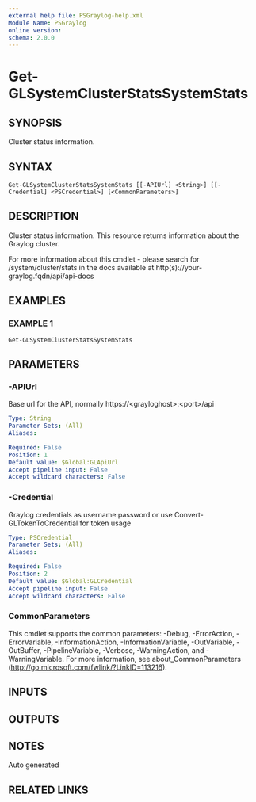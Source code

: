 ```yaml
---
external help file: PSGraylog-help.xml
Module Name: PSGraylog
online version:
schema: 2.0.0
---
```


# Get-GLSystemClusterStatsSystemStats

## SYNOPSIS
Cluster status information.

## SYNTAX

```
Get-GLSystemClusterStatsSystemStats [[-APIUrl] <String>] [[-Credential] <PSCredential>] [<CommonParameters>]
```

## DESCRIPTION
Cluster status information.
This resource returns information about the Graylog cluster.

For more information about this cmdlet - please search for /system/cluster/stats in the docs available at http(s)://your-graylog.fqdn/api/api-docs

## EXAMPLES

### EXAMPLE 1
```
Get-GLSystemClusterStatsSystemStats
```

## PARAMETERS

### -APIUrl
Base url for the API, normally https://\<grayloghost\>:\<port\>/api

```yaml
Type: String
Parameter Sets: (All)
Aliases:

Required: False
Position: 1
Default value: $Global:GLApiUrl
Accept pipeline input: False
Accept wildcard characters: False
```

### -Credential
Graylog credentials as username:password or use Convert-GLTokenToCredential for token usage

```yaml
Type: PSCredential
Parameter Sets: (All)
Aliases:

Required: False
Position: 2
Default value: $Global:GLCredential
Accept pipeline input: False
Accept wildcard characters: False
```

### CommonParameters
This cmdlet supports the common parameters: -Debug, -ErrorAction, -ErrorVariable, -InformationAction, -InformationVariable, -OutVariable, -OutBuffer, -PipelineVariable, -Verbose, -WarningAction, and -WarningVariable. For more information, see about_CommonParameters (http://go.microsoft.com/fwlink/?LinkID=113216).

## INPUTS

## OUTPUTS

## NOTES
Auto generated

## RELATED LINKS
